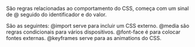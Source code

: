 São regras relacionadas ao comportamento do CSS, começa com um sinal de @ seguido do identificador e do valor.

São as seguintes:
@import serve para incluir um CSS externo.
@media são regras condicionais para vários dispositivos.
@font-face é para colocar fontes externas.
@keyframes serve para as animations do CSS.